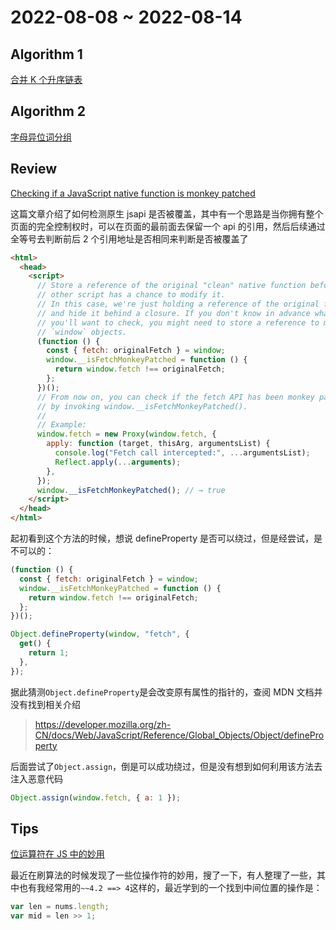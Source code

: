 # 2022-08-08 ~ 2022-08-14

## Algorithm 1

[合并 K 个升序链表](https://github.com/JunwuHuang/leetcode-daily/blob/master/merge-k-sorted-lists/%E5%90%88%E5%B9%B6K%E4%B8%AA%E5%8D%87%E5%BA%8F%E9%93%BE%E8%A1%A8.md)

## Algorithm 2

[字母异位词分组](https://github.com/JunwuHuang/leetcode-daily/blob/master/group-anagrams/%E5%AD%97%E6%AF%8D%E5%BC%82%E4%BD%8D%E8%AF%8D%E5%88%86%E7%BB%84.md)

## Review

[Checking if a JavaScript native function is monkey patched](https://mmazzarolo.com/blog/2022-07-30-checking-if-a-javascript-native-function-was-monkey-patched/)

这篇文章介绍了如何检测原生 jsapi 是否被覆盖，其中有一个思路是当你拥有整个页面的完全控制权时，可以在页面的最前面去保留一个 api 的引用，然后后续通过全等号去判断前后 2 个引用地址是否相同来判断是否被覆盖了

```html
<html>
  <head>
    <script>
      // Store a reference of the original "clean" native function before any
      // other script has a chance to modify it.
      // In this case, we're just holding a reference of the original fetch API
      // and hide it behind a closure. If you don't know in advance what API
      // you'll want to check, you might need to store a reference to multiple
      // `window` objects.
      (function () {
        const { fetch: originalFetch } = window;
        window.__isFetchMonkeyPatched = function () {
          return window.fetch !== originalFetch;
        };
      })();
      // From now on, you can check if the fetch API has been monkey patched
      // by invoking window.__isFetchMonkeyPatched().
      //
      // Example:
      window.fetch = new Proxy(window.fetch, {
        apply: function (target, thisArg, argumentsList) {
          console.log("Fetch call intercepted:", ...argumentsList);
          Reflect.apply(...arguments);
        },
      });
      window.__isFetchMonkeyPatched(); // → true
    </script>
  </head>
</html>
```

起初看到这个方法的时候，想说 defineProperty 是否可以绕过，但是经尝试，是不可以的：

```javascript
(function () {
  const { fetch: originalFetch } = window;
  window.__isFetchMonkeyPatched = function () {
    return window.fetch !== originalFetch;
  };
})();

Object.defineProperty(window, "fetch", {
  get() {
    return 1;
  },
});
```

据此猜测`Object.defineProperty`是会改变原有属性的指针的，查阅 MDN 文档并没有找到相关介绍

> https://developer.mozilla.org/zh-CN/docs/Web/JavaScript/Reference/Global_Objects/Object/defineProperty

后面尝试了`Object.assign`，倒是可以成功绕过，但是没有想到如何利用该方法去注入恶意代码

```javascript
Object.assign(window.fetch, { a: 1 });
```

## Tips

[位运算符在 JS 中的妙用](https://juejin.cn/post/6844903568906911752)

最近在刷算法的时候发现了一些位操作符的妙用，搜了一下，有人整理了一些，其中也有我经常用的`~~4.2 ==> 4`这样的，最近学到的一个找到中间位置的操作是：

```javascript
var len = nums.length;
var mid = len >> 1;
```
